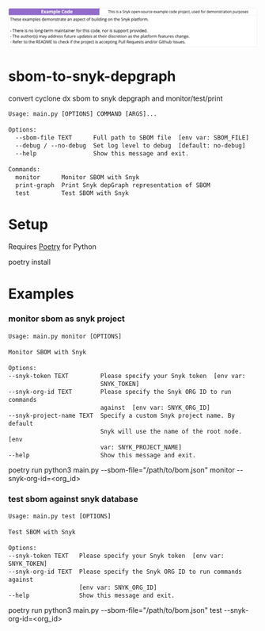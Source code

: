 ![snyk-oss-category](https://github.com/snyk-labs/oss-images/blob/main/oss-example.jpg)

# sbom-to-snyk-depgraph
convert cyclone dx sbom to snyk depgraph and monitor/test/print

```
Usage: main.py [OPTIONS] COMMAND [ARGS]...

Options:
  --sbom-file TEXT      Full path to SBOM file  [env var: SBOM_FILE]
  --debug / --no-debug  Set log level to debug  [default: no-debug]
  --help                Show this message and exit.

Commands:
  monitor      Monitor SBOM with Snyk
  print-graph  Print Snyk depGraph representation of SBOM
  test         Test SBOM with Snyk
  ```

  # Setup

  Requires [Poetry](https://python-poetry.org/) for Python

  poetry install

  
  # Examples

  ### monitor sbom as snyk project
  ```
  Usage: main.py monitor [OPTIONS]

  Monitor SBOM with Snyk

Options:
  --snyk-token TEXT         Please specify your Snyk token  [env var:
                            SNYK_TOKEN]
  --snyk-org-id TEXT        Please specify the Snyk ORG ID to run commands
                            against  [env var: SNYK_ORG_ID]
  --snyk-project-name TEXT  Specify a custom Snyk project name. By default
                            Snyk will use the name of the root node.  [env
                            var: SNYK_PROJECT_NAME]
  --help                    Show this message and exit.
  ```

  poetry run python3 main.py --sbom-file="/path/to/bom.json" monitor --snyk-org-id=<org_id>

  ### test sbom against snyk database
  ```
  Usage: main.py test [OPTIONS]

  Test SBOM with Snyk

Options:
  --snyk-token TEXT   Please specify your Snyk token  [env var: SNYK_TOKEN]
  --snyk-org-id TEXT  Please specify the Snyk ORG ID to run commands against
                      [env var: SNYK_ORG_ID]
  --help              Show this message and exit.
  ```
  
  poetry run python3 main.py --sbom-file="/path/to/bom.json" test --snyk-org-id=<org_id>


